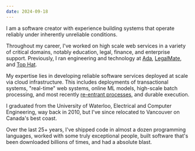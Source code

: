 ```yaml
---
date: 2024-09-18
---
```


I am a software creator with experience building systems that operate
reliably under inherently unreliable conditions.

Throughout my career, I've worked on high scale web services in a
variety of critical domains, notably education, legal, finance, and
enterprise support. Previously, I ran engineering and technology at
[Ada](https://ada.cx), [LegalMate](https://legalmate.co), and [Top
Hat](https://tophat.com).

My expertise lies in developing reliable software services deployed at
scale via cloud infrastructure. This includes deployments of
transactional systems, "real-time" web systems, online ML models,
high-scale batch processing, and most recently [re-entrant
processes](https://www.wikiwand.com/en/articles/Reentrancy_(computing)),
and durable execution.

I graduated from the University of Waterloo, Electrical and Computer
Engineering, way back in 2010, but I've since relocated to Vancouver
on Canada's best coast.

Over the last 25+ years, I've shipped code in almost a dozen
programming languages, worked with some truly exceptional people,
built software that's been downloaded billions of times, and had a
absolute blast.
